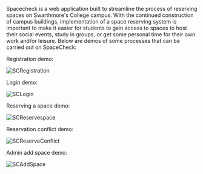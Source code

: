Spacecheck is a web application built to streamline the process of reserving spaces on Swarthmore's College campus. With the continued construction of campus buildings, implementation of a space reserving system is important to make it easier for students to gain access to spaces to host their social events, study in groups, or get some personal time for their own work and/or leisure. Below are demos of some processes that can be carried out on SpaceCheck:

Registration demo:


![SCRegistration](https://github.com/user-attachments/assets/0b122de4-8255-4b18-9600-224d9df03aa8)



Login demo:


![SCLogin](https://github.com/user-attachments/assets/5f45572f-ffdf-4f07-8508-f8f87f74fef8)


Reserving a space demo:


![SCReservespace](https://github.com/user-attachments/assets/1b6acb29-f84b-4073-802d-824b5a42a2d7)


Reservation conflict demo:


![SCReserveConflict](https://github.com/user-attachments/assets/93f60e10-6400-4131-a269-a75f0a995060)


Admin add space demo:


![SCAddSpace](https://github.com/user-attachments/assets/76b75983-4a2d-4bd6-8d58-a1b3119acbb9)
